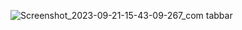 
![Screenshot_2023-09-21-15-43-09-267_com tabbar](https://github.com/Iyappan-mani/AlertMessageDesign/assets/114278991/efd361f6-db45-4697-8009-ada429878110)
